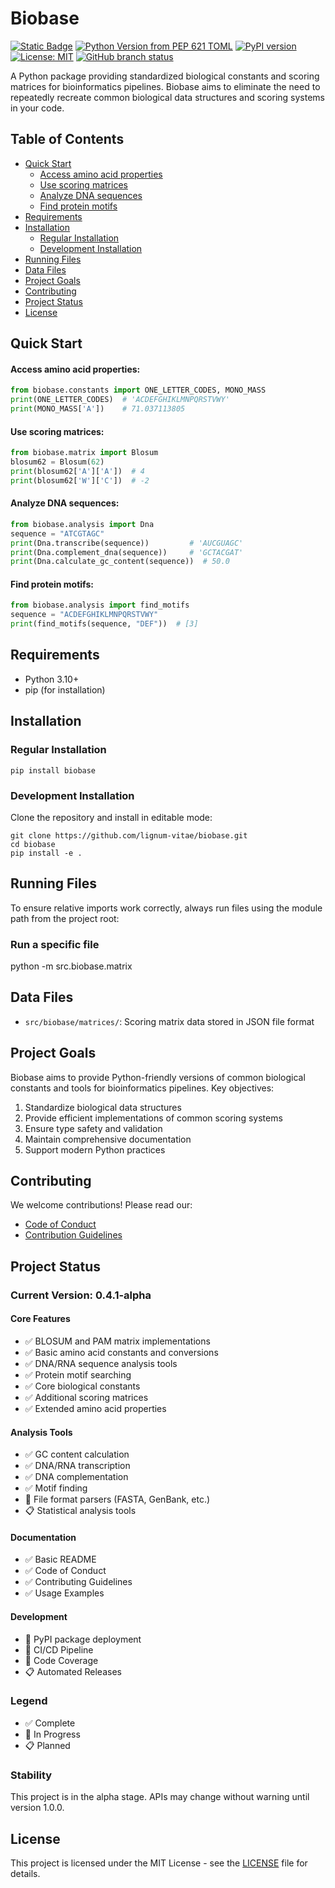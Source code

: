 # Biobase

[![Static Badge](https://img.shields.io/badge/Project_Name-Biobase-blue)](https://github.com/lignum-vitae/biobase)
[![Python Version from PEP 621 TOML](https://img.shields.io/python/required-version-toml?tomlFilePath=https%3A%2F%2Fraw.githubusercontent.com%2Flignum-vitae%2Fbiobase%2Fmain%2Fpyproject.toml)](https://github.com/lignum-vitae/biobase/blob/main/pyproject.toml)
[![PyPI version](https://img.shields.io/pypi/v/biobase.svg)](https://pypi.python.org/pypi/biobase)
[![License: MIT](https://img.shields.io/badge/License-MIT-green.svg)](https://opensource.org/licenses/MIT)
[![GitHub branch status](https://img.shields.io/github/checks-status/lignum-vitae/biobase/main)](https://github.com/lignum-vitae/biobase)

A Python package providing standardized biological constants and scoring matrices for bioinformatics pipelines. Biobase aims to eliminate the need to repeatedly recreate common biological data structures and scoring systems in your code.

## Table of Contents
- [Quick Start](#quick-start)
  - [Access amino acid properties](#access-amino-acid-properties)
  - [Use scoring matrices](#use-scoring-matrices)
  - [Analyze DNA sequences](#analyze-dna-sequences)
  - [Find protein motifs](#find-protein-motifs)
- [Requirements](#requirements)
- [Installation](#installation)
  - [Regular Installation](#regular-installation)
  - [Development Installation](#development-installation)
- [Running Files](#running-files)
- [Data Files](#data-files)
- [Project Goals](#project-goals)
- [Contributing](#contributing)
- [Project Status](#project-status)
- [License](#license)

## Quick Start

#### Access amino acid properties:
```python
from biobase.constants import ONE_LETTER_CODES, MONO_MASS
print(ONE_LETTER_CODES)  # 'ACDEFGHIKLMNPQRSTVWY'
print(MONO_MASS['A'])    # 71.037113805
```
#### Use scoring matrices:
```python
from biobase.matrix import Blosum
blosum62 = Blosum(62)
print(blosum62['A']['A'])  # 4
print(blosum62['W']['C'])  # -2
```
#### Analyze DNA sequences:
```python
from biobase.analysis import Dna
sequence = "ATCGTAGC"
print(Dna.transcribe(sequence))         # 'AUCGUAGC'
print(Dna.complement_dna(sequence))     # 'GCTACGAT'
print(Dna.calculate_gc_content(sequence))  # 50.0
```
#### Find protein motifs:
```python
from biobase.analysis import find_motifs
sequence = "ACDEFGHIKLMNPQRSTVWY"
print(find_motifs(sequence, "DEF"))  # [3]
```

## Requirements

- Python 3.10+
- pip (for installation)

## Installation

### Regular Installation
`pip install biobase` 

### Development Installation
Clone the repository and install in editable mode:
```nginx
git clone https://github.com/lignum-vitae/biobase.git
cd biobase
pip install -e .
```

## Running Files
To ensure relative imports work correctly, always run files using the module path from the project root:

### Run a specific file
python -m src.biobase.matrix

## Data Files
- `src/biobase/matrices/`: Scoring matrix data stored in JSON file format

## Project Goals

Biobase aims to provide Python-friendly versions of common biological constants and tools for bioinformatics pipelines. Key objectives:

1. Standardize biological data structures
2. Provide efficient implementations of common scoring systems
3. Ensure type safety and validation
4. Maintain comprehensive documentation
5. Support modern Python practices

## Contributing

We welcome contributions! Please read our:
- [Code of Conduct](https://github.com/lignum-vitae/biobase/blob/main/docs/CODE_OF_CONDUCT.md)
- [Contribution Guidelines](https://github.com/lignum-vitae/biobase/blob/main/docs/CONTRIBUTING.md)

## Project Status

### Current Version: 0.4.1-alpha

#### Core Features
- ✅ BLOSUM and PAM matrix implementations
- ✅ Basic amino acid constants and conversions
- ✅ DNA/RNA sequence analysis tools
- ✅ Protein motif searching
- ✅ Core biological constants
- ✅ Additional scoring matrices
- ✅ Extended amino acid properties
  
#### Analysis Tools
- ✅ GC content calculation
- ✅ DNA/RNA transcription
- ✅ DNA complementation
- ✅ Motif finding
- 🚧 File format parsers (FASTA, GenBank, etc.)
- 📋 Statistical analysis tools


#### Documentation
- ✅ Basic README
- ✅ Code of Conduct
- ✅ Contributing Guidelines
- ✅ Usage Examples

#### Development
- 🚧 PyPI package deployment
- 🚧 CI/CD Pipeline
- 🚧 Code Coverage
- 📋 Automated Releases

### Legend
- ✅ Complete
- 🚧 In Progress
- 📋 Planned

### Stability
This project is in the alpha stage. APIs may change without warning until version 1.0.0.

## License

This project is licensed under the MIT License - see the [LICENSE](https://github.com/lignum-vitae/biobase/blob/main/LICENSE) file for details.
